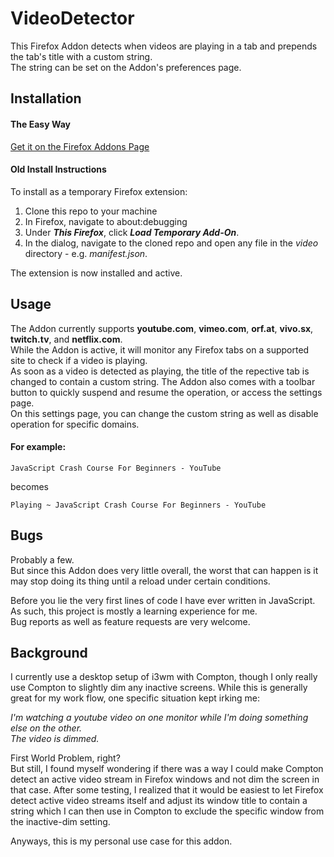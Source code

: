 # VideoDetector

This Firefox Addon detects when videos are playing in a tab and prepends the tab's title with a custom string.  
The string can be set on the Addon's preferences page.


## Installation

#### The Easy Way
 
[Get it on the Firefox Addons Page](https://addons.mozilla.org/de/firefox/addon/videodetector/)

#### Old Install Instructions
To install as a temporary Firefox extension:

1. Clone this repo to your machine
2. In Firefox, navigate to about:debugging
3. Under _**This Firefox**_, click _**Load Temporary Add-On**_.
4. In the dialog, navigate to the cloned repo and open any file in the _video_ directory - e.g. _manifest.json_.

The extension is now installed and active.

## Usage

The Addon currently supports **youtube.com**, **vimeo.com**, **orf.at**, **vivo.sx**, **twitch.tv**, and **netflix.com**.  
While the Addon is active, it will monitor any Firefox tabs on a supported site to check if a video is playing.  
As soon as a video is detected as playing, the title of the repective tab is changed to contain a custom string.
The Addon also comes with a toolbar button to quickly suspend and resume the operation, or access the settings page.  
On this settings page, you can change the custom string as well as disable operation for specific domains.

#### For example:

    JavaScript Crash Course For Beginners - YouTube
becomes

    Playing ~ JavaScript Crash Course For Beginners - YouTube


## Bugs

Probably a few.  
But since this Addon does very little overall, the worst that can happen is it may stop doing its thing until a reload under certain conditions.  

Before you lie the very first lines of code I have ever written in JavaScript.
As such, this project is mostly a learning experience for me.  
Bug reports as well as feature requests are very welcome.

## Background

I currently use a desktop setup of i3wm with Compton, though I only really use Compton to slightly dim any inactive screens.
While this is generally great for my work flow, one specific situation kept irking me:

_I'm watching a youtube video on one monitor while I'm doing something else on the other.  
The video is dimmed._

First World Problem, right?  
But still, I found myself wondering if there was a way I could make Compton detect an active 
video stream in Firefox windows and not dim the screen in that case. After some testing, I realized that it would be easiest to
let Firefox detect active video streams itself and adjust its window title to contain a string which I can then use in Compton to exclude 
the specific window from the inactive-dim setting.

Anyways, this is my personal use case for this addon. 



